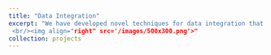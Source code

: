 ```yaml
---
title: "Data Integration"
excerpt: "We have developed novel techniques for data integration that enable institutions to link data records efficiently. Our approaches achieve strong privacy protection providing data confidentiality during the integration process. We have designed similarity-based record linkage techniques that are scalable and robust against noise in the data.
 <br/><img align="right" src='/images/500x300.png'>"
collection: projects
---
```

